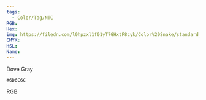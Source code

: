 ```yaml
---
tags:
  - Color/Tag/NTC
RGB:
Hex:
img: https://filedn.com/l0hpzxl1f01yT7GHxtF8cyk/Color%20Snake/standard_csv_to_svg/%23/6D6C6C.svg
CMYK:
HSL:
Name:
---
```

Dove Gray
```palette
#6D6C6C
```
RGB
